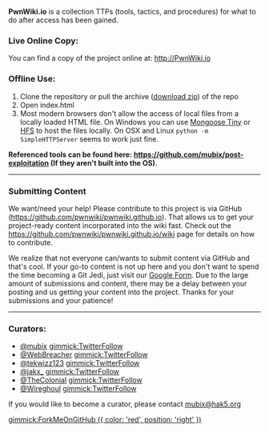 **PwnWiki.io** is a collection TTPs (tools, tactics, and procedures) for what to do after access has been gained.

### Live Online Copy:

You can find a copy of the project online at: http://PwnWiki.io

### Offline Use:

  1. Clone the repository or pull the archive ([download zip](https://github.com/pwnwiki/pwnwiki.github.io/archive/master.zip)) of the repo
  2. Open index.html
  3. Most modern browsers don't allow the access of local files from a locally loaded HTML file. On Windows you can use [Mongoose Tiny](http://cesanta.com/downloads.html) or [HFS](http://www.rejetto.com/hfs/) to host the files locally. On OSX and Linux `python -m SimpleHTTPServer` seems to work just fine.

**Referenced tools can be found here: https://github.com/mubix/post-exploitation (If they aren't built into the OS).**

- - - - - -
### Submitting Content
We want/need your help! Please contribute to this project is via GitHub (https://github.com/pwnwiki/pwnwiki.github.io). That allows us to get your project-ready content incorporated into the wiki fast. Check out the https://github.com/pwnwiki/pwnwiki.github.io/wiki page for details on how to contribute.

We realize that not everyone can/wants to submit content via GitHub and that's cool. If your go-to content is not up here and you don't want to spend the time becoming a Git Jedi, just visit our [Google Form](https://docs.google.com/forms/d/1N7-jRjnUXoz-UwB2h0du2IrskFJW6hBGs4YsTwvEncE/viewform). Due to the large amount of submissions and content, there may be a delay between your posting and us getting your content into the project. Thanks for your submissions and your patience! 

- - - - - -
### Curators:

  * [@mubix](https://twitter.com/mubix) [gimmick:TwitterFollow](@mubix)
  * [@WebBreacher](https://twitter.com/webbreacher) [gimmick:TwitterFollow](@WebBreacher)
  * [@tekwizz123](https://twitter.com/tekwizz123) [gimmick:TwitterFollow](@tekwizz123)
  * [@jakx_](https://twitter.com/jakx_) [gimmick:TwitterFollow](@jakx_)
  * [@TheColonial](https://twitter.com/TheColonial) [gimmick:TwitterFollow](@TheColonial)
  * [@Wireghoul](https://twitter.com/Wireghoul) [gimmick:TwitterFollow](@Wireghoul)
  
If you would like to become a curator, please contact [mubix@hak5.org](mailto:mubix@hak5.org)

[gimmick:ForkMeOnGitHub ({ color: 'red',  position: 'right' })](http://www.github.com/pwnwiki/pwnwiki.github.io/)
